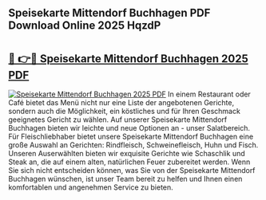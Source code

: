## Speisekarte Mittendorf Buchhagen PDF Download Online 2025 HqzdP

# <h2><a href="http://gcb46of.nevu.top/?p=Speisekarte+Mittendorf+Buchhagen">🔗 👉🔴 Speisekarte Mittendorf Buchhagen 2025 PDF</a></h2>

[![Speisekarte Mittendorf Buchhagen 2025 PDF](https://i.imgur.com/dBaPXMq.png)](http://gcb46of.nevu.top/?p=Speisekarte+Mittendorf+Buchhagen)
In einem Restaurant oder Café bietet das Menü nicht nur eine Liste der angebotenen Gerichte, sondern auch die Möglichkeit, ein köstliches und für Ihren Geschmack geeignetes Gericht zu wählen. Auf unserer Speisekarte Mittendorf Buchhagen bieten wir leichte und neue Optionen an - unser Salatbereich. Für Fleischliebhaber bietet unsere Speisekarte Mittendorf Buchhagen eine große Auswahl an Gerichten: Rindfleisch, Schweinefleisch, Huhn und Fisch. Unseren Auserwählten bieten wir exquisite Gerichte wie Schaschlik und Steak an, die auf einem alten, natürlichen Feuer zubereitet werden. Wenn Sie sich nicht entscheiden können, was Sie von der Speisekarte Mittendorf Buchhagen wünschen, ist unser Team bereit zu helfen und Ihnen einen komfortablen und angenehmen Service zu bieten.
